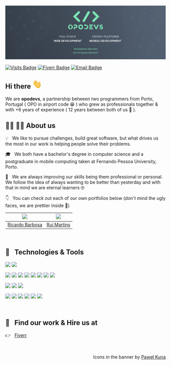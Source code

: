 [![opodev's GitHub Banner](./Banner.png)](https://github.com/opodevs)

[![Visits Badge](https://badges.pufler.dev/visits/opodevs/opodevs?color=7DE8B7)](https://github.com/opodevs)
[![Fiverr Badge](https://img.shields.io/badge/Fiverr-Hire_Us-informational?style=flat&logo=fiverr&logoColor=white&color=7DE8B7)](https://www.fiverr.com/opodevs)
[![Email Badge](https://img.shields.io/badge/Email-Contact_Us-informational?style=flat&logo=gmail&logoColor=white&color=7DE8B7)](mailto:opo.devs@gmail.com)

## Hi there <img src="https://raw.githubusercontent.com/opodevs/opodevs/main/wave.gif" width="30px">

We are **opodevs**, a partnership between two programmers from Porto, Portugal ( OPO in airport code 😁 ) who grew as professionals together & with +6 years of experience ( 12 years between both of us 💪 ).

## 👨‍💻 👨‍💻 About us

💡 &nbsp; We like to pursue challenges, build great software, but what drives us the most in our work is helping people solve their problems.

🎓 &nbsp; We both have a bachelor's degree in computer science and a postgraduate in mobile computing taken at Fernando Pessoa University, Porto.

🌱 &nbsp; We are always improving our skills being them professional or personal. We follow the idea of always wanting to be better than yesterday and with that in mind we are eternal learners 🤓

👇 &nbsp; You can check out each of our own portfolios below (don't mind the ugly faces, we are prettier inside 🥺)

| <a href="https://github.com/RicardoPBarbosa"><img src="https://avatars.githubusercontent.com/u/20243398?s=460&u=e369f27f3e5c1cb47a95ebc85005251a82a1f5f3&v=4" width="200px"></a> | <a href="https://github.com/ruimartins21"><img src="https://avatars.githubusercontent.com/u/10747165?s=460&u=36fa81c6f92588daaa0c53e409228518c972ccbf&v=4" width="200px"></a> |
| :---------: | :---------: |
| <a href="https://github.com/RicardoPBarbosa">Ricardo Barbosa</a> | <a href="https://github.com/ruimartins21">Rui Martins</a> |

<br>

## 🔧 &nbsp; Technologies & Tools

![](https://img.shields.io/badge/OS-Mac_OS-informational?style=flat&logo=apple&logoColor=white&color=7DE8B7)
![](https://img.shields.io/badge/Editor-Visual_Studio_Code-informational?style=flat&logo=visual-studio-code&logoColor=white&color=7DE8B7)

![](https://img.shields.io/badge/Code-Javascript-informational?style=flat&logo=javascript&logoColor=white&color=7DE8B7)
![](https://img.shields.io/badge/Code-Typescript-informational?style=flat&logo=typescript&logoColor=white&color=7DE8B7)
![](https://img.shields.io/badge/Code-React-informational?style=flat&logo=react&logoColor=white&color=7DE8B7)
![](https://img.shields.io/badge/Code-Next.js-informational?style=flat&logo=next.js&logoColor=white&color=7DE8B7)
![](https://img.shields.io/badge/Code-React_Native-informational?style=flat&logo=react&logoColor=white&color=7DE8B7)
![](https://img.shields.io/badge/Code-Angular-informational?style=flat&logo=angular&logoColor=white&color=7DE8B7)
![](https://img.shields.io/badge/Code-Laravel-informational?style=flat&logo=laravel&logoColor=white&color=7DE8B7)
![](https://img.shields.io/badge/Code-Node.js-informational?style=flat&logo=node.js&logoColor=white&color=7DE8B7)

![](https://img.shields.io/badge/Style-CSS-informational?style=flat&logo=css3&logoColor=white&color=7DE8B7)
![](https://img.shields.io/badge/Style-SASS-informational?style=flat&logo=sass&logoColor=white&color=7DE8B7)
![](https://img.shields.io/badge/Style-Styled_Components-informational?style=flat&logo=styled-components&logoColor=white&color=7DE8B7)

![](https://img.shields.io/badge/Tools-Mongo_DB-informational?style=flat&logo=mongodb&logoColor=white&color=7DE8B7)
![](https://img.shields.io/badge/Tools-PostgreSQL-informational?style=flat&logo=postgresql&logoColor=white&color=7DE8B7)
![](https://img.shields.io/badge/Tools-MySQL-informational?style=flat&logo=mysql&logoColor=white&color=7DE8B7)
![](https://img.shields.io/badge/Tools-Docker-informational?style=flat&logo=docker&logoColor=white&color=7DE8B7)
![](https://img.shields.io/badge/Tools-SEO_Optimization-informational?style=flat&color=7DE8B7)
![](https://img.shields.io/badge/Tools-Progressive_Web_Apps-informational?style=flat&color=7DE8B7)

<br>

## 💼 &nbsp; Find our work & Hire us at

<p align="left">
  👉 &nbsp; 
  <a href="https://www.fiverr.com/opodevs" target="_blank">
    Fiverr
  </a>
</p>

<br>

<p align='right'>
  Icons in the banner by <a href="https://twitter.com/codecalm">Paweł Kuna</a>
</p>
